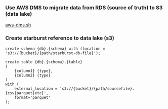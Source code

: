 ### Use AWS DMS to migrate data from RDS (source of truth) to S3 (data lake)
[aws-dms.sh](aws-dms.sh)

### Create starburst reference to data lake (s3)
```
create schema {db}.{schema} with (location = 's3://{bucket}/{path/starburst-db-file}');

create table {db}.{schema}.{table} 
(
	{column1} {type},
	{column2} {type}
)
with (
    external_location = 's3://{bucket}/{path/sourcefile}.{csv|parquet|etc}', 
    format='parquet'
);
```
